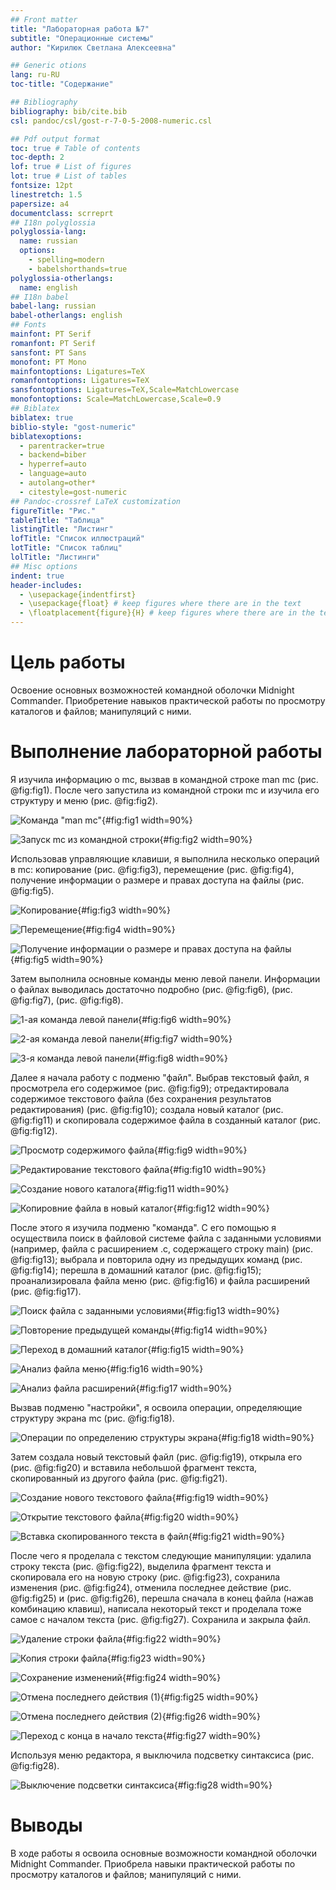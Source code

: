 ```yaml
---
## Front matter
title: "Лабораторная работа №7"
subtitle: "Операционные системы"
author: "Кирилюк Светлана Алексеевна"

## Generic otions
lang: ru-RU
toc-title: "Содержание"

## Bibliography
bibliography: bib/cite.bib
csl: pandoc/csl/gost-r-7-0-5-2008-numeric.csl

## Pdf output format
toc: true # Table of contents
toc-depth: 2
lof: true # List of figures
lot: true # List of tables
fontsize: 12pt
linestretch: 1.5
papersize: a4
documentclass: scrreprt
## I18n polyglossia
polyglossia-lang:
  name: russian
  options:
	- spelling=modern
	- babelshorthands=true
polyglossia-otherlangs:
  name: english
## I18n babel
babel-lang: russian
babel-otherlangs: english
## Fonts
mainfont: PT Serif
romanfont: PT Serif
sansfont: PT Sans
monofont: PT Mono
mainfontoptions: Ligatures=TeX
romanfontoptions: Ligatures=TeX
sansfontoptions: Ligatures=TeX,Scale=MatchLowercase
monofontoptions: Scale=MatchLowercase,Scale=0.9
## Biblatex
biblatex: true
biblio-style: "gost-numeric"
biblatexoptions:
  - parentracker=true
  - backend=biber
  - hyperref=auto
  - language=auto
  - autolang=other*
  - citestyle=gost-numeric
## Pandoc-crossref LaTeX customization
figureTitle: "Рис."
tableTitle: "Таблица"
listingTitle: "Листинг"
lofTitle: "Список иллюстраций"
lotTitle: "Список таблиц"
lolTitle: "Листинги"
## Misc options
indent: true
header-includes:
  - \usepackage{indentfirst}
  - \usepackage{float} # keep figures where there are in the text
  - \floatplacement{figure}{H} # keep figures where there are in the text
---
```


# Цель работы

Освоение основных возможностей командной оболочки Midnight Commander. Приобретение навыков практической работы по просмотру каталогов и файлов; манипуляций с ними.

# Выполнение лабораторной работы

Я изучила информацию о mc, вызвав в командной строке man mc (рис. @fig:fig1). После чего запустила из командной строки mc и изучила его структуру и меню (рис. @fig:fig2).

![Команда "man mc"](image/fig1.png){#fig:fig1 width=90%}

![Запуск mc из командной строки](image/fig2.png){#fig:fig2 width=90%}

Использовав управляющие клавиши, я выполнила несколько операций в mc: копирование (рис. @fig:fig3), перемещение (рис. @fig:fig4), получение информации о размере и правах доступа на файлы (рис. @fig:fig5).

![Копирование](image/fig3.png){#fig:fig3 width=90%}

![Перемещение](image/fig4.png){#fig:fig4 width=90%}

![Получение информации о размере и правах доступа на файлы ](image/fig5.png){#fig:fig5 width=90%}

Затем выполнила основные команды меню левой панели. Информации о файлах выводилась достаточно подробно (рис. @fig:fig6), (рис. @fig:fig7), (рис. @fig:fig8).

![1-ая команда левой панели](image/fig6.png){#fig:fig6 width=90%}

![2-ая команда левой панели](image/fig7.png){#fig:fig7 width=90%}

![3-я команда левой панели](image/fig8.png){#fig:fig8 width=90%}

Далее я начала работу с подменю "файл". Выбрав текстовый файл, я просмотрела его содержимое (рис. @fig:fig9); отредактировала содержимое текстового файла (без сохранения результатов редактирования) (рис. @fig:fig10); создала новый каталог (рис. @fig:fig11) и скопировала содержимое файла в созданный каталог (рис. @fig:fig12).

![Просмотр содержимого файла](image/fig9.png){#fig:fig9 width=90%}

![Редактирование текстового файла](image/fig10.png){#fig:fig10 width=90%}

![Создание нового каталога](image/fig11.png){#fig:fig11 width=90%}

![Копировние файла в новый каталог](image/fig12.png){#fig:fig12 width=90%}

После этого я изучила подменю "команда". С его помощью я осуществила поиск в файловой системе файла с заданными условиями (например, файла с расширением .c, содержащего строку main) (рис. @fig:fig13); выбрала и повторила одну из предыдущих команд (рис. @fig:fig14); перешла в домашний каталог (рис. @fig:fig15); проанализировала файла меню (рис. @fig:fig16) и файла расширений (рис. @fig:fig17).

![Поиск файла с заданными условиями](image/fig13.png){#fig:fig13 width=90%}

![Повторение предыдущей команды](image/fig14.png){#fig:fig14 width=90%}

![Переход в домашний каталог](image/fig15.png){#fig:fig15 width=90%}

![Анализ файла меню](image/fig16.png){#fig:fig16 width=90%}

![Анализ файла расширений](image/fig17.png){#fig:fig17 width=90%}

Вызвав подменю "настройки", я освоила операции, определяющие структуру экрана mc (рис. @fig:fig18).

![Операции по определению структуры экрана](image/fig18.png){#fig:fig18 width=90%}

Затем создала новый текстовый файл (рис. @fig:fig19), открыла его (рис. @fig:fig20) и вставила небольшой фрагмент текста, скопированный из другого файла (рис. @fig:fig21).

![Создание нового текстового файла](image/fig19.png){#fig:fig19 width=90%}

![Открытие текстового файла](image/fig20.png){#fig:fig20 width=90%}

![Вставка скопированного текста в файл](image/fig21.png){#fig:fig21 width=90%}

После чего я проделала с текстом следующие манипуляции: удалила строку текста (рис. @fig:fig22), выделила фрагмент текста и скопировала его на новую строку (рис. @fig:fig23), сохранила изменения (рис. @fig:fig24), отменила последнее действие (рис. @fig:fig25) и (рис. @fig:fig26), перешла сначала в конец файла (нажав комбинацию клавиш), написала некоторый текст и проделала тоже самое с началом текста (рис. @fig:fig27). Сохранила и закрыла файл.

![Удаление строки файла](image/fig22.png){#fig:fig22 width=90%}

![Копия строки файла](image/fig23.png){#fig:fig23 width=90%}

![Сохранение изменений](image/fig24.png){#fig:fig24 width=90%}

![Отмена последнего действия (1)](image/fig25.png){#fig:fig25 width=90%}

![Отмена последнего действия (2)](image/fig26.png){#fig:fig26 width=90%}

![Переход с конца в начало текста](image/fig27.png){#fig:fig27 width=90%}

Используя меню редактора, я выключила подсветку синтаксиса (рис. @fig:fig28).

![Выключение подсветки синтаксиса](image/fig28.png){#fig:fig28 width=90%}

# Выводы

В ходе работы я освоила основные возможности командной оболочки Midnight Commander. Приобрела навыки практической работы по просмотру каталогов и файлов; манипуляций с ними.
